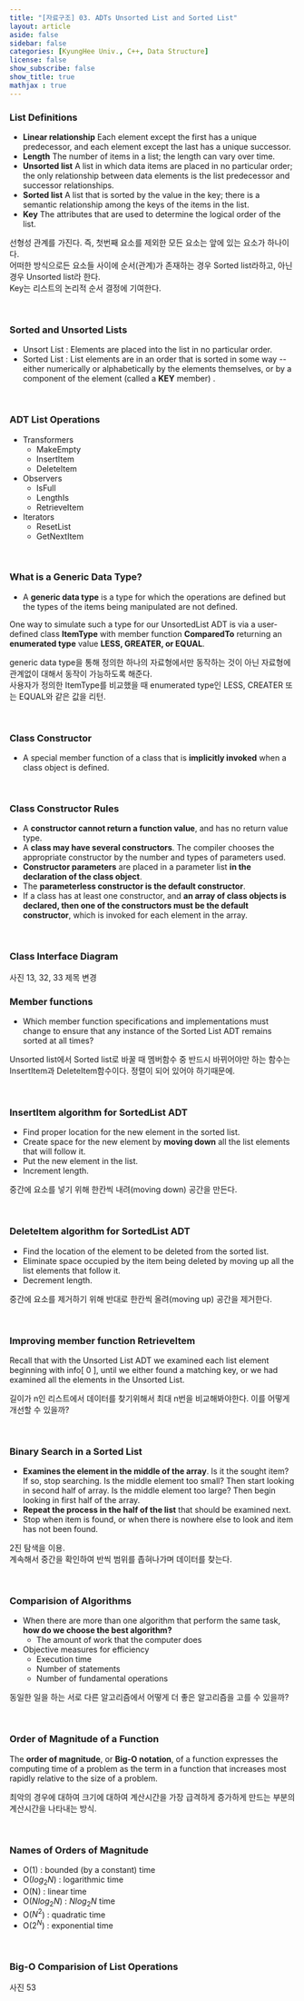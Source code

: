 ```yaml
---
title: "[자료구조] 03. ADTs Unsorted List and Sorted List"
layout: article
aside: false
sidebar: false
categories: [KyungHee Univ., C++, Data Structure]
license: false
show_subscribe: false
show_title: true
mathjax : true
---
```


### List Definitions
- __Linear relationship__ Each element except the first has a unique predecessor, and each element except the last has a unique successor.
- __Length__ The number of items in a list; the length can vary over time.
- __Unsorted list__ A list in which data items are placed in no particular order; the only relationship between data elements is the list predecessor and successor relationships.
- __Sorted list__ A list that is sorted by the value in the key; there is a semantic relationship among the keys of the items in the list.
- __Key__ The attributes that are used to determine 
the logical order of the list.

선형성 관계를 가진다. 즉, 첫번째 요소를 제외한 모든 요소는 앞에 있는 요소가 하나이다.<br>
어떠한 방식으로든 요소들 사이에 순서(관계)가 존재하는 경우 Sorted list라하고, 아닌 경우 Unsorted list라 한다.<br>
Key는 리스트의 논리적 순서 결정에 기여한다.

<br>

### Sorted and Unsorted Lists
- Unsort List : Elements are placed into the list in no particular order.
- Sorted List : List elements are in an order that is sorted in some way -- either numerically or alphabetically by the elements themselves, or by a component of the element (called a __KEY__ member) .

<br>

### ADT List Operations
- Transformers
  - MakeEmpty
  - InsertItem
  - DeleteItem
- Observers
  - IsFull
  - LengthIs
  - RetrieveItem
- Iterators
  - ResetList
  - GetNextItem

<br>

### What is a Generic Data Type?
- A __generic data type__ is a type for which the operations are defined but the types of the items being manipulated are not defined.<br>

One way to simulate such a type for our UnsortedList ADT is via a user-defined class __ItemType__ with member function __ComparedTo__ returning an __enumerated type__ value __LESS, GREATER, or EQUAL__.<br>

generic data type을 통해 정의한 하나의 자료형에서만 동작하는 것이 아닌 자료형에 관계없이 대해서 동작이 가능하도록 해준다.<br>
사용자가 정의한 ItemType를 비교했을 때 enumerated type인 LESS, CREATER 또는 EQUAL와 같은 값을 리턴.

<br>

### Class Constructor
- A special member function of a class that is __implicitly invoked__ when a class object is defined.

<br>

### Class Constructor Rules
-  A __constructor cannot return a function value__, and has no return value type.
- A __class may have several constructors__. The compiler chooses the appropriate constructor by the number and types of parameters used.
- __Constructor parameters__ are placed in a parameter list __in the declaration of the class object__.
- The __parameterless constructor is the default constructor__.
- If a class has at least one constructor, and __an array of class objects is declared, then one of the constructors must be the default constructor__, which is invoked for each element in the array.

<br>

### Class Interface Diagram
사진 13, 32, 33
제목 변경

### Member functions
- Which member function specifications and implementations must change to ensure that any instance of the Sorted List ADT remains sorted at all times?

Unsorted list에서 Sorted list로 바꿀 때 멤버함수 중 반드시 바뀌어야만 하는 함수는 InsertItem과 DeleteItem함수이다. 정렬이 되어 있어야 하기때문에.

<br>

### InsertItem algorithm for SortedList ADT
- Find proper location for the new element in the sorted list.
- Create space for the new element by __moving down__ all the list elements that will follow it.
- Put the new element in the list.
- Increment length.

중간에 요소를 넣기 위해 한칸씩 내려(moving down) 공간을 만든다.

<br>

### DeleteItem algorithm for SortedList ADT
- Find the location of the element to be deleted from the sorted list.
- Eliminate space occupied by the item being deleted by moving up all the list elements that follow it.
- Decrement length.

중간에 요소를 제거하기 위해 반대로 한칸씩 올려(moving up) 공간을 제거한다.

<br>

### Improving member function RetrieveItem
Recall that with the Unsorted List ADT we examined each list element beginning with info[ 0 ], until we either found a matching key, or we had examined all the elements in the Unsorted List.

길이가 n인 리스트에서 데이터를 찾기위해서 최대 n번을 비교해봐야한다. 이를 어떻게 개선할 수 있을까?

<br>

### Binary Search in a Sorted List
- __Examines the element in the middle of the array__. Is it the sought item? If so, stop searching. Is the middle element too small? Then start looking in second half of array. Is the middle element too large? Then begin looking in first half of the array.
- __Repeat the process in the half of the list__ that should be examined next.
- Stop when item is found, or when there is nowhere else to look and item has not been found.

2진 탐색을 이용.<br>
계속해서 중간을 확인하여 반씩 범위를 좁혀나가며 데이터를 찾는다.

<br>

### Comparision of Algorithms
- When there are more than one algorithm that perform the same task, __how do we choose the best algorithm?__
  - The amount of work that the computer does
- Objective measures for efficiency
  - Execution time
  - Number of statements
  - Number of fundamental operations

동일한 일을 하는 서로 다른 알고리즘에서 어떻게 더 좋은 알고리즘을 고를 수 있을까?

<br>

### Order of Magnitude of a Function
The __order of magnitude__, or __Big-O notation__, of a function expresses the computing time of a problem as the term in a function that increases most rapidly relative to the size of a problem.

최악의 경우에 대하여 크기에 대하여 계산시간을 가장 급격하게 증가하게 만드는 부분의 계산시간을 나타내는 방식.

<br>

### Names of Orders of Magnitude
- O(1) : bounded (by a constant) time
- O($log_2 N$) : logarithmic time 
- O(N) : linear time
- O($N log_2 N$) : $N log_2 N$ time 
- O($N^2$) : quadratic time
- O($2^N$) : exponential time

<br>

### Big-O Comparision of List Operations
사진 53